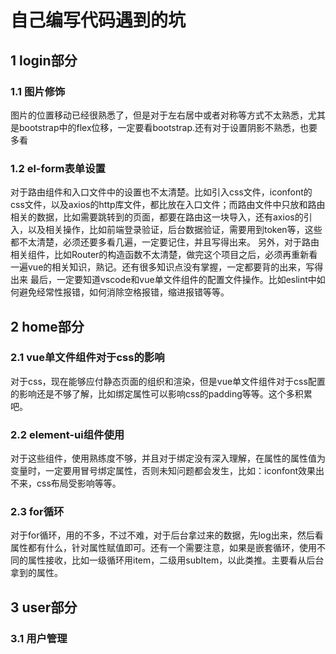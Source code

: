 # 自己编写代码遇到的坑
## 1 login部分
### 1.1 图片修饰
图片的位置移动已经很熟悉了，但是对于左右居中或者对称等方式不太熟悉，尤其是bootstrap中的flex位移，一定要看bootstrap.还有对于设置阴影不熟悉，也要多看
### 1.2 el-form表单设置
对于路由组件和入口文件中的设置也不太清楚。比如引入css文件，iconfont的css文件，以及axios的http库文件，都比放在入口文件；而路由文件中只放和路由相关的数据，比如需要跳转到的页面，都要在路由这一块导入，还有axios的引入，以及相关操作，比如前端登录验证，后台数据验证，需要用到token等，这些都不太清楚，必须还要多看几遍，一定要记住，并且写得出来。
另外，对于路由相关组件，比如Router的构造函数不太清楚，做完这个项目之后，必须再重新看一遍vue的相关知识，熟记。还有很多知识点没有掌握，一定都要背的出来，写得出来
最后，一定要知道vscode和vue单文件组件的配置文件操作。比如eslint中如何避免经常性报错，如何消除空格报错，缩进报错等等。

## 2 home部分
### 2.1 vue单文件组件对于css的影响
对于css，现在能够应付静态页面的组织和渲染，但是vue单文件组件对于css配置的影响还是不够了解，比如绑定属性可以影响css的padding等等。这个多积累吧。
### 2.2 element-ui组件使用
对于这些组件，使用熟练度不够，并且对于绑定没有深入理解，在属性的属性值为变量时，一定要用冒号绑定属性，否则未知问题都会发生，比如：iconfont效果出不来，css布局受影响等等。
### 2.3 for循环
对于for循环，用的不多，不过不难，对于后台拿过来的数据，先log出来，然后看属性都有什么，针对属性赋值即可。还有一个需要注意，如果是嵌套循环，使用不同的属性接收，比如一级循环用item，二级用subItem，以此类推。主要看从后台拿到的属性。
## 3 user部分
### 3.1 用户管理